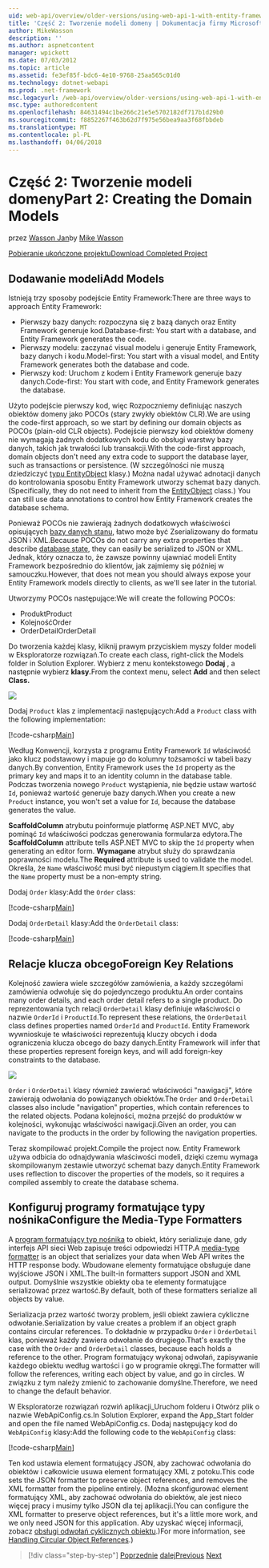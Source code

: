 ```yaml
---
uid: web-api/overview/older-versions/using-web-api-1-with-entity-framework-5/using-web-api-with-entity-framework-part-2
title: 'Część 2: Tworzenie modeli domeny | Dokumentacja firmy Microsoft'
author: MikeWasson
description: ''
ms.author: aspnetcontent
manager: wpickett
ms.date: 07/03/2012
ms.topic: article
ms.assetid: fe3ef85f-bdc6-4e10-9768-25aa565c01d0
ms.technology: dotnet-webapi
ms.prod: .net-framework
msc.legacyurl: /web-api/overview/older-versions/using-web-api-1-with-entity-framework-5/using-web-api-with-entity-framework-part-2
msc.type: authoredcontent
ms.openlocfilehash: 84631494c1be266c21e5e5702182df717b1d29b0
ms.sourcegitcommit: f8852267f463b62d7f975e56bea9aa3f68fbbdeb
ms.translationtype: MT
ms.contentlocale: pl-PL
ms.lasthandoff: 04/06/2018
---
```

<a name="part-2-creating-the-domain-models"></a><span data-ttu-id="30cf9-102">Część 2: Tworzenie modeli domeny</span><span class="sxs-lookup"><span data-stu-id="30cf9-102">Part 2: Creating the Domain Models</span></span>
====================
<span data-ttu-id="30cf9-103">przez [Wasson Jan](https://github.com/MikeWasson)</span><span class="sxs-lookup"><span data-stu-id="30cf9-103">by [Mike Wasson](https://github.com/MikeWasson)</span></span>

[<span data-ttu-id="30cf9-104">Pobieranie ukończone projektu</span><span class="sxs-lookup"><span data-stu-id="30cf9-104">Download Completed Project</span></span>](http://code.msdn.microsoft.com/ASP-NET-Web-API-with-afa30545)

## <a name="add-models"></a><span data-ttu-id="30cf9-105">Dodawanie modeli</span><span class="sxs-lookup"><span data-stu-id="30cf9-105">Add Models</span></span>

<span data-ttu-id="30cf9-106">Istnieją trzy sposoby podejście Entity Framework:</span><span class="sxs-lookup"><span data-stu-id="30cf9-106">There are three ways to approach Entity Framework:</span></span>

- <span data-ttu-id="30cf9-107">Pierwszy bazy danych: rozpoczyna się z bazą danych oraz Entity Framework generuje kod.</span><span class="sxs-lookup"><span data-stu-id="30cf9-107">Database-first: You start with a database, and Entity Framework generates the code.</span></span>
- <span data-ttu-id="30cf9-108">Pierwszy modelu: zaczynać visual modelu i generuje Entity Framework, bazy danych i kodu.</span><span class="sxs-lookup"><span data-stu-id="30cf9-108">Model-first: You start with a visual model, and Entity Framework generates both the database and code.</span></span>
- <span data-ttu-id="30cf9-109">Pierwszy kod: Uruchom z kodem i Entity Framework generuje bazy danych.</span><span class="sxs-lookup"><span data-stu-id="30cf9-109">Code-first: You start with code, and Entity Framework generates the database.</span></span>

<span data-ttu-id="30cf9-110">Użyto podejście pierwszy kod, więc Rozpoczniemy definiując naszych obiektów domeny jako POCOs (stary zwykły obiektów CLR).</span><span class="sxs-lookup"><span data-stu-id="30cf9-110">We are using the code-first approach, so we start by defining our domain objects as POCOs (plain-old CLR objects).</span></span> <span data-ttu-id="30cf9-111">Podejście pierwszy kod obiektów domeny nie wymagają żadnych dodatkowych kodu do obsługi warstwy bazy danych, takich jak trwałości lub transakcji.</span><span class="sxs-lookup"><span data-stu-id="30cf9-111">With the code-first approach, domain objects don't need any extra code to support the database layer, such as transactions or persistence.</span></span> <span data-ttu-id="30cf9-112">(W szczególności nie muszą dziedziczyć [typu EntityObject](https://msdn.microsoft.com/library/system.data.objects.dataclasses.entityobject.aspx) klasy.) Można nadal używać adnotacji danych do kontrolowania sposobu Entity Framework utworzy schemat bazy danych.</span><span class="sxs-lookup"><span data-stu-id="30cf9-112">(Specifically, they do not need to inherit from the [EntityObject](https://msdn.microsoft.com/library/system.data.objects.dataclasses.entityobject.aspx) class.) You can still use data annotations to control how Entity Framework creates the database schema.</span></span>

<span data-ttu-id="30cf9-113">Ponieważ POCOs nie zawierają żadnych dodatkowych właściwości opisujących [bazy danych stanu](https://msdn.microsoft.com/library/system.data.entitystate.aspx), łatwo może być Zserializowany do formatu JSON i XML.</span><span class="sxs-lookup"><span data-stu-id="30cf9-113">Because POCOs do not carry any extra properties that describe [database state](https://msdn.microsoft.com/library/system.data.entitystate.aspx), they can easily be serialized to JSON or XML.</span></span> <span data-ttu-id="30cf9-114">Jednak, który oznacza to, że zawsze powinny ujawniać modeli Entity Framework bezpośrednio do klientów, jak zajmiemy się później w samouczku.</span><span class="sxs-lookup"><span data-stu-id="30cf9-114">However, that does not mean you should always expose your Entity Framework models directly to clients, as we'll see later in the tutorial.</span></span>

<span data-ttu-id="30cf9-115">Utworzymy POCOs następujące:</span><span class="sxs-lookup"><span data-stu-id="30cf9-115">We will create the following POCOs:</span></span>

- <span data-ttu-id="30cf9-116">Produkt</span><span class="sxs-lookup"><span data-stu-id="30cf9-116">Product</span></span>
- <span data-ttu-id="30cf9-117">Kolejność</span><span class="sxs-lookup"><span data-stu-id="30cf9-117">Order</span></span>
- <span data-ttu-id="30cf9-118">OrderDetail</span><span class="sxs-lookup"><span data-stu-id="30cf9-118">OrderDetail</span></span>

<span data-ttu-id="30cf9-119">Do tworzenia każdej klasy, kliknij prawym przyciskiem myszy folder modeli w Eksploratorze rozwiązań.</span><span class="sxs-lookup"><span data-stu-id="30cf9-119">To create each class, right-click the Models folder in Solution Explorer.</span></span> <span data-ttu-id="30cf9-120">Wybierz z menu kontekstowego **Dodaj** , a następnie wybierz **klasy.**</span><span class="sxs-lookup"><span data-stu-id="30cf9-120">From the context menu, select **Add** and then select **Class.**</span></span>

![](using-web-api-with-entity-framework-part-2/_static/image1.png)

<span data-ttu-id="30cf9-121">Dodaj `Product` klas z implementacji następujących:</span><span class="sxs-lookup"><span data-stu-id="30cf9-121">Add a `Product` class with the following implementation:</span></span>

[!code-csharp[Main](using-web-api-with-entity-framework-part-2/samples/sample1.cs)]

<span data-ttu-id="30cf9-122">Według Konwencji, korzysta z programu Entity Framework `Id` właściwość jako klucz podstawowy i mapuje go do kolumny tożsamości w tabeli bazy danych.</span><span class="sxs-lookup"><span data-stu-id="30cf9-122">By convention, Entity Framework uses the `Id` property as the primary key and maps it to an identity column in the database table.</span></span> <span data-ttu-id="30cf9-123">Podczas tworzenia nowego `Product` wystąpienia, nie będzie ustaw wartość `Id`, ponieważ wartość generuje bazy danych.</span><span class="sxs-lookup"><span data-stu-id="30cf9-123">When you create a new `Product` instance, you won't set a value for `Id`, because the database generates the value.</span></span>

<span data-ttu-id="30cf9-124">**ScaffoldColumn** atrybutu poinformuje platformę ASP.NET MVC, aby pominąć `Id` właściwości podczas generowania formularza edytora.</span><span class="sxs-lookup"><span data-stu-id="30cf9-124">The **ScaffoldColumn** attribute tells ASP.NET MVC to skip the `Id` property when generating an editor form.</span></span> <span data-ttu-id="30cf9-125">**Wymagane** atrybut służy do sprawdzania poprawności modelu.</span><span class="sxs-lookup"><span data-stu-id="30cf9-125">The **Required** attribute is used to validate the model.</span></span> <span data-ttu-id="30cf9-126">Określa, że `Name` właściwość musi być niepustym ciągiem.</span><span class="sxs-lookup"><span data-stu-id="30cf9-126">It specifies that the `Name` property must be a non-empty string.</span></span>

<span data-ttu-id="30cf9-127">Dodaj `Order` klasy:</span><span class="sxs-lookup"><span data-stu-id="30cf9-127">Add the `Order` class:</span></span>

[!code-csharp[Main](using-web-api-with-entity-framework-part-2/samples/sample2.cs)]

<span data-ttu-id="30cf9-128">Dodaj `OrderDetail` klasy:</span><span class="sxs-lookup"><span data-stu-id="30cf9-128">Add the `OrderDetail` class:</span></span>

[!code-csharp[Main](using-web-api-with-entity-framework-part-2/samples/sample3.cs)]

## <a name="foreign-key-relations"></a><span data-ttu-id="30cf9-129">Relacje klucza obcego</span><span class="sxs-lookup"><span data-stu-id="30cf9-129">Foreign Key Relations</span></span>

<span data-ttu-id="30cf9-130">Kolejność zawiera wiele szczegółów zamówienia, a każdy szczegółami zamówienia odwołuje się do pojedynczego produktu.</span><span class="sxs-lookup"><span data-stu-id="30cf9-130">An order contains many order details, and each order detail refers to a single product.</span></span> <span data-ttu-id="30cf9-131">Do reprezentowania tych relacji `OrderDetail` klasy definiuje właściwości o nazwie `OrderId` i `ProductId`.</span><span class="sxs-lookup"><span data-stu-id="30cf9-131">To represent these relations, the `OrderDetail` class defines properties named `OrderId` and `ProductId`.</span></span> <span data-ttu-id="30cf9-132">Entity Framework wywnioskuje te właściwości reprezentują kluczy obcych i doda ograniczenia klucza obcego do bazy danych.</span><span class="sxs-lookup"><span data-stu-id="30cf9-132">Entity Framework will infer that these properties represent foreign keys, and will add foreign-key constraints to the database.</span></span>

![](using-web-api-with-entity-framework-part-2/_static/image2.png)

<span data-ttu-id="30cf9-133">`Order` i `OrderDetail` klasy również zawierać właściwości "nawigacji", które zawierają odwołania do powiązanych obiektów.</span><span class="sxs-lookup"><span data-stu-id="30cf9-133">The `Order` and `OrderDetail` classes also include "navigation" properties, which contain references to the related objects.</span></span> <span data-ttu-id="30cf9-134">Podana kolejności, można przejść do produktów w kolejności, wykonując właściwości nawigacji.</span><span class="sxs-lookup"><span data-stu-id="30cf9-134">Given an order, you can navigate to the products in the order by following the navigation properties.</span></span>

<span data-ttu-id="30cf9-135">Teraz skompilować projekt.</span><span class="sxs-lookup"><span data-stu-id="30cf9-135">Compile the project now.</span></span> <span data-ttu-id="30cf9-136">Entity Framework używa odbicia do odnajdywania właściwości modeli, dzięki czemu wymaga skompilowanym zestawie utworzyć schemat bazy danych.</span><span class="sxs-lookup"><span data-stu-id="30cf9-136">Entity Framework uses reflection to discover the properties of the models, so it requires a compiled assembly to create the database schema.</span></span>

## <a name="configure-the-media-type-formatters"></a><span data-ttu-id="30cf9-137">Konfiguruj programy formatujące typy nośnika</span><span class="sxs-lookup"><span data-stu-id="30cf9-137">Configure the Media-Type Formatters</span></span>

<span data-ttu-id="30cf9-138">A [program formatujący typ nośnika](../../formats-and-model-binding/media-formatters.md) to obiekt, który serializuje dane, gdy interfejs API sieci Web zapisuje treści odpowiedzi HTTP.</span><span class="sxs-lookup"><span data-stu-id="30cf9-138">A [media-type formatter](../../formats-and-model-binding/media-formatters.md) is an object that serializes your data when Web API writes the HTTP response body.</span></span> <span data-ttu-id="30cf9-139">Wbudowane elementy formatujące obsługuje dane wyjściowe JSON i XML.</span><span class="sxs-lookup"><span data-stu-id="30cf9-139">The built-in formatters support JSON and XML output.</span></span> <span data-ttu-id="30cf9-140">Domyślnie wszystkie obiekty oba te elementy formatujące serializować przez wartość.</span><span class="sxs-lookup"><span data-stu-id="30cf9-140">By default, both of these formatters serialize all objects by value.</span></span>

<span data-ttu-id="30cf9-141">Serializacja przez wartość tworzy problem, jeśli obiekt zawiera cykliczne odwołanie.</span><span class="sxs-lookup"><span data-stu-id="30cf9-141">Serialization by value creates a problem if an object graph contains circular references.</span></span> <span data-ttu-id="30cf9-142">To dokładnie w przypadku `Order` i `OrderDetail` klas, ponieważ każdy zawiera odwołanie do drugiego.</span><span class="sxs-lookup"><span data-stu-id="30cf9-142">That's exactly the case with the `Order` and `OrderDetail` classes, because each holds a reference to the other.</span></span> <span data-ttu-id="30cf9-143">Program formatujący wykonaj odwołań, zapisywanie każdego obiektu według wartości i go w programie okręgi.</span><span class="sxs-lookup"><span data-stu-id="30cf9-143">The formatter will follow the references, writing each object by value, and go in circles.</span></span> <span data-ttu-id="30cf9-144">W związku z tym należy zmienić to zachowanie domyślne.</span><span class="sxs-lookup"><span data-stu-id="30cf9-144">Therefore, we need to change the default behavior.</span></span>

<span data-ttu-id="30cf9-145">W Eksploratorze rozwiązań rozwiń aplikacji\_Uruchom folderu i Otwórz plik o nazwie WebApiConfig.cs.</span><span class="sxs-lookup"><span data-stu-id="30cf9-145">In Solution Explorer, expand the App\_Start folder and open the file named WebApiConfig.cs.</span></span> <span data-ttu-id="30cf9-146">Dodaj następujący kod do `WebApiConfig` klasy:</span><span class="sxs-lookup"><span data-stu-id="30cf9-146">Add the following code to the `WebApiConfig` class:</span></span>

[!code-csharp[Main](using-web-api-with-entity-framework-part-2/samples/sample4.cs?highlight=11)]

<span data-ttu-id="30cf9-147">Ten kod ustawia element formatujący JSON, aby zachować odwołania do obiektów i całkowicie usuwa element formatujący XML z potoku.</span><span class="sxs-lookup"><span data-stu-id="30cf9-147">This code sets the JSON formatter to preserve object references, and removes the XML formatter from the pipeline entirely.</span></span> <span data-ttu-id="30cf9-148">(Można skonfigurować element formatujący XML, aby zachować odwołania do obiektów, ale jest nieco więcej pracy i musimy tylko JSON dla tej aplikacji.</span><span class="sxs-lookup"><span data-stu-id="30cf9-148">(You can configure the XML formatter to preserve object references, but it's a little more work, and we only need JSON for this application.</span></span> <span data-ttu-id="30cf9-149">Aby uzyskać więcej informacji, zobacz [obsługi odwołań cyklicznych obiektu](../../formats-and-model-binding/json-and-xml-serialization.md#handling_circular_object_references).)</span><span class="sxs-lookup"><span data-stu-id="30cf9-149">For more information, see [Handling Circular Object References](../../formats-and-model-binding/json-and-xml-serialization.md#handling_circular_object_references).)</span></span>

> [!div class="step-by-step"]
> <span data-ttu-id="30cf9-150">[Poprzednie](using-web-api-with-entity-framework-part-1.md)
> [dalej](using-web-api-with-entity-framework-part-3.md)</span><span class="sxs-lookup"><span data-stu-id="30cf9-150">[Previous](using-web-api-with-entity-framework-part-1.md)
[Next](using-web-api-with-entity-framework-part-3.md)</span></span>
